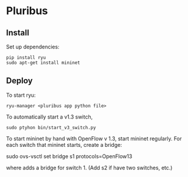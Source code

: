 Pluribus
=============

Install
------------
Set up dependencies:

    pip install ryu
    sudo apt-get install mininet 


Deploy
-------------
To start ryu:

    ryu-manager <pluribus app python file>

To automatically start a v1.3 switch, 

    sudo ptyhon bin/start_v3_switch.py
    
To start mininet by hand with OpenFlow v 1.3, start mininet regularly.
For each switch that mininet starts, create a bridge:

  sudo ovs-vsctl set bridge s1 protocols=OpenFlow13

where adds a bridge for switch 1.  (Add s2 if have two switches, etc.)
